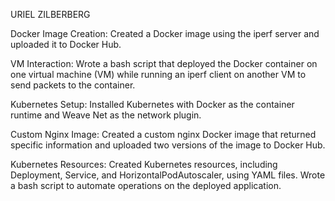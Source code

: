 URIEL ZILBERBERG

Docker Image Creation: 
Created a Docker image using the iperf server and uploaded it to Docker Hub.

VM Interaction:
Wrote a bash script that deployed the Docker container on one virtual machine (VM) while running an iperf client on another VM to send packets to the container.

Kubernetes Setup: 
Installed Kubernetes with Docker as the container runtime and Weave Net as the network plugin.

Custom Nginx Image: 
Created a custom nginx Docker image that returned specific information and uploaded two versions of the image to Docker Hub.

Kubernetes Resources:
Created Kubernetes resources, including Deployment, Service, and HorizontalPodAutoscaler, using YAML files. 
Wrote a bash script to automate operations on the deployed application.
